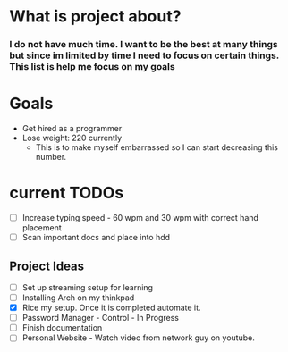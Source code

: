 # What is project about?
### I do not have much time. I want to be the best at many things but since im limited by time I need to focus on certain things. This list is help me focus on my goals

# Goals
* Get hired as a programmer
* Lose weight: 220 currently
  * This is to make myself embarrassed so I can start decreasing this number. 

# current TODOs
- [ ] Increase typing speed - 60 wpm and 30 wpm with correct hand placement
- [ ] Scan important docs and place into hdd

## Project Ideas
- [ ] Set up streaming setup for learning
- [ ] Installing Arch on my thinkpad
- [X] Rice my setup. Once it is completed automate it. 
- [ ] Password Manager - Control - In Progress
- [ ] Finish documentation
- [ ] Personal Website - Watch video from network guy on youtube. 

